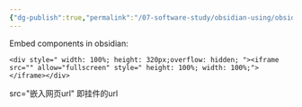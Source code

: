 ```yaml
---
{"dg-publish":true,"permalink":"/07-software-study/obsidian-using/obsidian-application/embed-components-in-obsidian-obsidian/","title":"Embed components in obsidian"}
---
```


Embed components in obsidian:

```
<div style=" width: 100%; height: 320px;overflow: hidden; "><iframe src="" allow="fullscreen" style=" height: 100%; width: 100%;"></iframe></div>
```

src="嵌入网页url"
即挂件的url